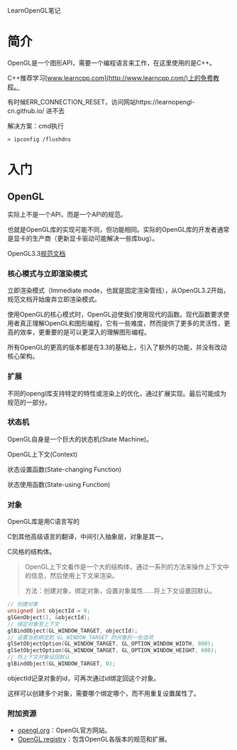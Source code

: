 LearnOpenGL笔记

# 简介

OpenGL是一个图形API，需要一个编程语言来工作，在这里使用的是C++。

C++推荐学习[www.learncpp.com](http://www.learncpp.com/)上的免费教程。



有时候ERR_CONNECTION_RESET，访问网站https://learnopengl-cn.github.io/ 进不去

解决方案：cmd执行

````
> ipconfig /flushdns
````

# 入门

## OpenGL

实际上不是一个API，而是一个API的规范。

也就是OpenGL库的实现可能不同，但功能相同。实际的OpenGL库的开发者通常是显卡的生产商（更新显卡驱动可能解决一些库bug）。

OpenGL3.3[规范文档](https://www.opengl.org/registry/doc/glspec33.core.20100311.withchanges.pdf)

### 核心模式与立即渲染模式

立即渲染模式（Immediate mode，也就是固定渲染管线），从OpenGL3.2开始，规范文档开始废弃立即渲染模式。

使用OpenGL的核心模式时，OpenGL迫使我们使用现代的函数。现代函数要求使用者真正理解OpenGL和图形编程，它有一些难度，然而提供了更多的灵活性，更高的效率，更重要的是可以更深入的理解图形编程。

所有OpenGL的更高的版本都是在3.3的基础上，引入了额外的功能，并没有改动核心架构。

### 扩展

不同的opengl库支持特定的特性或渲染上的优化，通过扩展实现。最后可能成为规范的一部分。

### 状态机

OpenGL自身是一个巨大的状态机(State Machine)。

OpenGL上下文(Context)

状态设置函数(State-changing Function)

状态使用函数(State-using Function)

### 对象

OpenGL库是用C语言写的

C到其他高级语言的翻译，中间引入抽象层，对象是其一。

C风格的结构体。

>OpenGL上下文看作是一个大的结构体，通过一系列的方法来操作上下文中的信息，然后使用上下文来渲染。
>
>方法：创建对象，绑定对象，设置对象属性……将上下文设置回默认。

```c
// 创建对象
unsigned int objectId = 0;
glGenObject(1, &objectId);
// 绑定对象至上下文
glBindObject(GL_WINDOW_TARGET, objectId);
// 设置当前绑定到 GL_WINDOW_TARGET 的对象的一些选项
glSetObjectOption(GL_WINDOW_TARGET, GL_OPTION_WINDOW_WIDTH, 800);
glSetObjectOption(GL_WINDOW_TARGET, GL_OPTION_WINDOW_HEIGHT, 600);
// 将上下文对象设回默认
glBindObject(GL_WINDOW_TARGET, 0);
```

objectId记录对象的id，可再次通过id绑定回这个对象。

这样可以创建多个对象，需要哪个绑定哪个，而不用重复设置属性了。

### 附加资源

- [opengl.org](https://www.opengl.org/)：OpenGL官方网站。
- [OpenGL registry](https://www.opengl.org/registry/)：包含OpenGL各版本的规范和扩展。

